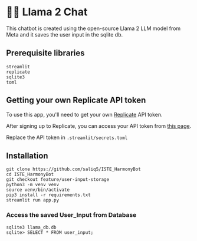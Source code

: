 # 🦙💬 Llama 2 Chat

This chatbot is created using the open-source Llama 2 LLM model from Meta and it saves the user input in the sqlite db.

## Prerequisite libraries

```
streamlit
replicate
sqlite3
toml
```

## Getting your own Replicate API token

To use this app, you'll need to get your own [Replicate](https://replicate.com/) API token.

After signing up to Replicate, you can access your API token from [this page](https://replicate.com/account/api-tokens).

Replace the API token in ` .streamlit/secrets.toml `


## Installation

```
git clone https://github.com/saliq5/ISTE_HarmonyBot
cd ISTE_HarmonyBot
git checkout feature/user-input-storage
python3 -m venv venv
source venv/bin/activate
pip3 install -r requirements.txt
streamlit run app.py
```

### Access the saved User_Input from Database

```
sqlite3 llama_db.db
sqlite> SELECT * FROM user_input;
```
